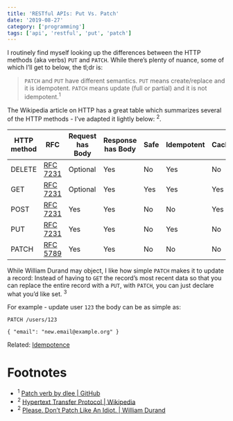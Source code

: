 ```yaml
---
title: 'RESTful APIs: Put Vs. Patch'
date: '2019-08-27'
category: ['programming']
tags: ['api', 'restful', 'put', 'patch']
---
```


I routinely find myself looking up the differences between the HTTP methods (aka verbs) `PUT` and `PATCH`. While there’s plenty of nuance, some of which I’ll get to below, the tl;dr is:

> `PATCH` and `PUT` have different semantics. `PUT` means create/replace and it is idempotent. `PATCH` means update (full or partial) and it is not idempotent.<sup>1</sup>

The Wikipedia article on HTTP has a great table which summarizes several of the HTTP methods - I’ve adapted it lightly below: <sup>2</sup>.

| HTTP method | RFC                                             | Request has Body | Response has Body | Safe | Idempotent | Cacheable |
| ----------- | ----------------------------------------------- | ---------------- | ----------------- | ---- | ---------- | --------- |
| DELETE      | [RFC 7231](https://tools.ietf.org/html/rfc7231) | Optional         | Yes               | No   | Yes        | No        |
| GET         | [RFC 7231](https://tools.ietf.org/html/rfc7231) | Optional         | Yes               | Yes  | Yes        | Yes       |
| POST        | [RFC 7231](https://tools.ietf.org/html/rfc7231) | Yes              | Yes               | No   | No         | Yes       |
| PUT         | [RFC 7231](https://tools.ietf.org/html/rfc7231) | Yes              | Yes               | No   | Yes        | No        |
| PATCH       | [RFC 5789](https://tools.ietf.org/html/rfc5789) | Yes              | Yes               | No   | No         | No        |

While William Durand may object, I like how simple `PATCH` makes it to update a record: Instead of having to `GET` the record’s most recent data so that you can replace the entire record with a `PUT`, with `PATCH`, you can just declare what you’d like set. <sup>3</sup>

For example - update user `123` the body can be as simple as:

```
PATCH /users/123

{ "email": "new.email@example.org" }
```

Related: [Idempotence](../../2019-08-26/idempotent)

# Footnotes

- <sup>1</sup> [Patch verb by dlee | GitHub](https://github.com/rails/rails/pull/505#issuecomment-3225622)
- <sup>2</sup> [Hypertext Transfer Protocol | Wikipedia](https://en.wikipedia.org/wiki/Hypertext_Transfer_Protocol)
- <sup>2</sup> [Please. Don’t Patch Like An Idiot. | William Durand](https://williamdurand.fr/2014/02/14/please-do-not-patch-like-an-idiot/)

